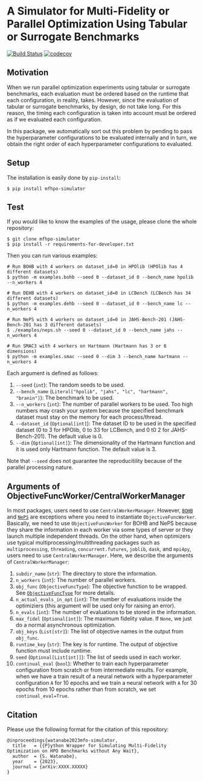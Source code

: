 # A Simulator for Multi-Fidelity or Parallel Optimization Using Tabular or Surrogate Benchmarks

[![Build Status](https://github.com/nabenabe0928/mfhpo-simulator/workflows/Functionality%20test/badge.svg?branch=main)](https://github.com/nabenabe0928/mfhpo-simulator)
[![codecov](https://codecov.io/gh/nabenabe0928/mfhpo-simulator/branch/main/graph/badge.svg?token=ZXWLF1HM2K)](https://codecov.io/gh/nabenabe0928/mfhpo-simulator)

## Motivation

When we run parallel optimization experiments using tabular or surrogate benchmarks, each evaluation must be ordered based on the runtime that each configuration, in reality, takes.
However, since the evaluation of tabular or surrogate benchmarks, by design, do not take long.
For this reason, the timing each configuration is taken into account must be ordered as if we evaluated each configuration.

In this package, we automatically sort out this problem by pending to pass the hyperparameter configurations to be evaluated internally and in turn, we obtain the right order of each hyperparameter configurations to evaluated.

## Setup

The installation is easily done by `pip-install`:

```shell
$ pip install mfhpo-simulator
```

## Test

If you would like to know the examples of the usage, please clone the whole repository:

```shell
$ git clone mfhpo-simulator
$ pip install -r requirements-for-developer.txt
```

Then you can run various examples:

```shell
# Run BOHB with 4 workers on dataset_id=0 in HPOlib (HPOlib has 4 different datasets)
$ python -m examples.bohb --seed 0 --dataset_id 0 --bench_name hpolib --n_workers 4

# Run DEHB with 4 workers on dataset_id=0 in LCBench (LCBench has 34 different datasets)
$ python -m examples.dehb --seed 0 --dataset_id 0 --bench_name lc --n_workers 4

# Run NePS with 4 workers on dataset_id=0 in JAHS-Bench-201 (JAHS-Bench-201 has 3 different datasets)
$ ./examples/neps.sh --seed 0 --dataset_id 0 --bench_name jahs --n_workers 4

# Run SMAC3 with 4 workers on Hartmann (Hartmann has 3 or 6 dimensions)
$ python -m examples.smac --seed 0 --dim 3 --bench_name hartmann --n_workers 4
```

Each argument is defined as follows:
1. `--seed` (`int`): The random seeds to be used.
2. `--bench_name` (`Literal["hpolib", "jahs", "lc", "hartmann", "branin"]`): The benchmark to be used.
3. `--n_workers` (`int`): The number of parallel workers to be used. Too high numbers may crash your system because the specified benchmark dataset must stay on the memory for each process/thread.
4. `--dataset_id` (`Optional[int]`): The dataset ID to be used in the specified dataset (0 to 3 for HPOlib, 0 to 33 for LCBench, and 0 t0 2 for JAHS-Bench-201). The default value is 0.
5. `--dim` (`Optional[int]`): The dimensionality of the Hartmann function and it is used only Hartmann function. The default value is 3.

Note that `--seed` does not guarantee the reproducitility because of the parallel processing nature.

## Arguments of ObjectiveFuncWorker/CentralWorkerManager

In most packages, users need to use `CentralWorkerManager`.
However, [`BOHB`](https://github.com/automl/hpBandSter/) and [`NePS`](https://github.com/automl/neps) are exceptions where you need to instantiate `ObjectiveFuncWorker`.
Basically, we need to use `ObjectiveFuncWorker` for BOHB and NePS because they share the information in each worker via some types of server or they launch multiple independent threads.
On the other hand, when optimizers use typical multiprocessing/multithreading packages such as `multiprocessing`, `threading`, `concurrent.futures`, `joblib`, `dask`, and `mpi4py`, users need to use `CentralWorkerManager`.
Here, we describe the arguments of `CentralWorkerManager`:
1. `subdir_name` (`str`): The directory to store the information.
2. `n_workers` (`int`): The number of parallel workers.
3. `obj_func` (`ObjectiveFuncType`): The objective function to be wrapped. See [`ObjectiveFuncType`](https://github.com/nabenabe0928/mfhpo-simulator/blob/main/benchmark_simulator/_constants.py#L10-L43) for more details.
4. `n_actual_evals_in_opt` (`int`): The number of evaluations inside the optimiziers (this argument will be used only for raising an error).
5. `n_evals` (`int`): The number of evaluations to be stored in the information.
6. `max_fidel` (`Optional[int]`): The maximum fidelity value. If `None`, we just do a normal asynchronous optimization.
7. `obj_keys` (`List[str]`): The list of objective names in the output from `obj_func`.
8. `runtime_key` (`str`): The key is for runtime. The output of objective function must include runtime.
9. `seed` (`Optional[List[int]]`): The list of seeds used in each worker.
10. `continual_eval` (`bool`): Whether to train each hyperparameter configuration from scratch or from intermediate results. For example, when we have a train result of a neural network with a hyperparameter configuration `A` for 10 epochs and we train a neural network with `A` for 30 epochs from 10 epochs rather than from scratch, we set `continual_eval=True`.

## Citation

Please use the following format for the citation of this repository:

```
@inproceedings{watanabe2023mfo-simulator,
  title   = {{P}ython Wrapper for Simulating Multi-Fidelity Optimization on HPO Benchmarks without Any Wait},
  author  = {S. Watanabe},
  year    = {2023},
  journal = {arXiv:XXXX.XXXXX}
}
```
